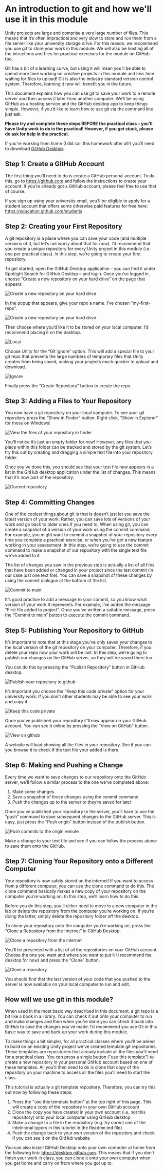 # An introduction to git and how we'll use it in this module

Unity projects are large and comprise a very large number of files. This means that it’s often impractical and very slow to store and run them from a file server like your university storage drive. For this reason, we recommend you use git to store your work in this module. We will also be hosting all of the intructions and files for practical exercises for the module on GitHub too.

Git has a bit of a learning curve, but using it will mean you’ll be able to spend more time working on creative projects in this module and less time waiting for files to upload! Git is also the industry standard version control system. Therefore, learning it now will benefit you in the future.

This document explains how you can use git to save your work to a remote server and then access it later from another computer. We’ll be using GitHub as a hosting service and the GitHub desktop app to keep things simple. However, if you’d like to learn how to use git via the command line just ask.

**Please try and complete these steps BEFORE the practical class – you’ll have Unity work to do in the practical! However, if you get stuck, please do ask for help in the practical.**

If you're working from home (I did call this homework after all!) you'll need to download [GitHub Desktop](https://desktop.github.com).

## Step 1: Create a GitHub Account

The first thing you’ll need to do is create a GitHub personal account. To do this, go to https://github.com and follow the instructions to create your account. If you’re already got a GitHub account, please feel free to use that of course.

If you sign up using your university email, you’ll be eligible to apply for a student account that offers some otherwise paid features for free here: https://education.github.com/students 

## Step 2: Creating your First Repository

A git repository is a place where you can save your code (and multiple versions of it, but let’s not worry about that for now). I’d recommend that you create a unique repository for every Unity project in this module (i.e. one per practical class). In this step, we’re going to create your first repository.

To get started, open the GitHub Desktop application – you can find it under Spotlight Search for GitHub Desktop – and login. Once you’ve logged in, choose “Create a new repository on your hard drive” on the page that appears.

![Create a new repository on your hard drive](https://github.com/UoY-IM-MPIE/mpie-git-tutorial/blob/main/Instructions/create.png)

In the popup that appears, give your repo a name. I’ve chosen “my-first-repo”.

![Create a new repository on your hard drive](https://github.com/UoY-IM-MPIE/mpie-git-tutorial/blob/main/Instructions/name.png)

Then choose where you’d like it to be stored on your local computer. I’d recommend placing it on the desktop.

![Local](https://github.com/UoY-IM-MPIE/mpie-git-tutorial/blob/main/Instructions/local.png)

Choose Unity for the “Git Ignore” option. This will add a special file to your git repo that prevents the large numbers of temporary files that Unity creates from being saved, making your projects much quicker to upload and download.

![Ignore](https://github.com/UoY-IM-MPIE/mpie-git-tutorial/blob/main/Instructions/ignore.png)

Finally press the “Create Repository” button to create the repo. 

## Step 3: Adding a Files to Your Repository

You now have a git repository on your local computer. To see your git repository press the “Show in Finder” button. Right click, "Show in Explorer" for those on Windows! 

![View the files of your repository in finder](https://github.com/UoY-IM-MPIE/mpie-git-tutorial/blob/main/Instructions/finder.png)

You’ll notice it’s just an empty folder for now! However, any files that you place within this folder can be tracked and stored by the git system. Let’s try this out by creating and dragging a simple text file into your repository folder. 

Once you’ve done this, you should see that your text file now appears in a list in the GitHub desktop application under the list of changes. This means that it’s now part of the repository. 

![Current repository](https://github.com/UoY-IM-MPIE/mpie-git-tutorial/blob/main/Instructions/current.png)

## Step 4: Committing Changes

One of the coolest things about git is that is doesn’t just let you save the latest version of your work. Rather, you can save lots of versions of your work and go back to older ones if you need to. When using git, you can create a snapshot of a version of your work using the commit command. For example, you might want to commit a snapshot of your repository every time you complete a practical exercise, or when you’ve got a new feature working in your assessment. In this step, we’re going to use the commit command to make a snapshot of our repository with the single text file we’ve added to it.

The list of changes you saw in the previous step is actually a list of all files that have been added or changed in your project since the last commit (in our case just one text file). You can save a snapshot of these changes by using the commit dialogue at the bottom of the list.

![Commit to main](https://github.com/UoY-IM-MPIE/mpie-git-tutorial/blob/main/Instructions/commit.png)

It’s good practice to add a message to your commit, so you know what version of your work it represents. For example, I’ve added the message “First file added to project”. Once you’ve written a suitable message, press the “Commit to main” button to execute the commit command.

## Step 5: Publishing Your Repository to GitHub

It’s important to note that at this stage you’ve only saved your changes to the local version of the git repository on your computer. Therefore, if you delete your repo now your work will be lost. In this step, we’re going to publish our changes on the GitHub server, so they will be saved there too.

You can do this by pressing the “Publish Repository” button in GitHub desktop.

![Publish your repository to github](https://github.com/UoY-IM-MPIE/mpie-git-tutorial/blob/main/Instructions/publish.png)

It’s important you choose the “Keep this code private” option for your university work. If you don’t other students may be able to see your work and copy it. 

![Keep this code private](https://github.com/UoY-IM-MPIE/mpie-git-tutorial/blob/main/Instructions/private.png)

Once you’ve published your repository it’ll now appear on your GitHub account. You can see it online by pressing the “View on GitHub” button.

![View on github](https://github.com/UoY-IM-MPIE/mpie-git-tutorial/blob/main/Instructions/view.png)

A website will load showing all the files in your repository. See if you can you browse it to check if the text file your added is there.

## Step 6: Making and Pushing a Change

Every time we want to save changes to our repository onto the GitHub server, we’ll follow a similar process to the one we’ve completed above:

1. Make some changes
2. Save a snapshot of those changes using the commit command
3. Push the changes up to the server to they’re saved for later

Once you’ve published your repository to the server, you’ll have to use the “push” command to save subsequent changes to the GitHub server. This is easy, just press the “Push origin” button instead of the publish button.

![Push commits to the origin remote](https://github.com/UoY-IM-MPIE/mpie-git-tutorial/blob/main/Instructions/push.png)

Make a change to your text file and see if you can follow the process above to save them onto the GitHub.

## Step 7: Cloning Your Repository onto a Different Computer

Your repository is now safely stored on the internet!  If you want to access from a different computer, you can use the clone command to do this. The clone command basically makes a new copy of your repository on the computer you’re working on. In this step, we’ll learn how to do this. 

Before you do this step, you’ll either need to move to a new computer in the lab or delete the repository from the computer you’re working on. If you’re doing the latter, simply delete the repository folder off the desktop.

To clone your repository onto the computer you’re working on, press the “Clone a Repository from the Internet” in GitHub Desktop.

![Clone a repository from the internet](https://github.com/UoY-IM-MPIE/mpie-git-tutorial/blob/main/Instructions/clone.png)

You’ll be presented with a list of all the repositories on your GitHub account. Choose the one you want and where you want to put it (I recommend the desktop for now) and press the “Clone” button.

![Clone a repository](https://github.com/UoY-IM-MPIE/mpie-git-tutorial/blob/main/Instructions/list.png)

You should find that the last version of your code that you pushed to the server is now available on your local computer to run and edit.

## How will we use git in this module?

When used in the most basic way described in this document, a git repo is a bit like a book in a library. You can check it out onto your computer to run and make changes and then when you’re done you can check it back into GitHub to save the changes you’ve made. I’d recommend you use Git in this basic way to save and back up your work during this module.

To make things a bit simpler, for all practical classes where you'll be asked to build on an existing Unity project we've created template git repositories. These templates are repositories that already include all the files you'll need for a practical class. You can press a single button ("use this template") to create a new repository in your personal GitHub account based on one of these templates. All you'll then need to do is clone that copy of the repository on your machine to access all the files you'll need to start the class.

This tutorial is actually a git template repository. Therefore, you can try this out now by following these steps:

1. Press the "use this template button" at the top right of this page. This will create a copy of the repository in your own GitHub account
2. Clone the copy you have created in your own account (i.e. not this repository) onto your local computer using GitHub desktop
3. Make a change to a file in the repository (e.g. try corect one of the intetnional typors in this tutoriel in the Readme.md file)
4. Push the change back to your own version of the repository and check if you can see it on the GitHub website 

You can also install GitHub Desktop onto your own computer at home from the following link: https://desktop.github.com. This means that if you don’t finish your work in class, you can clone it onto your own computer when you get home and carry on from where you got up to.



